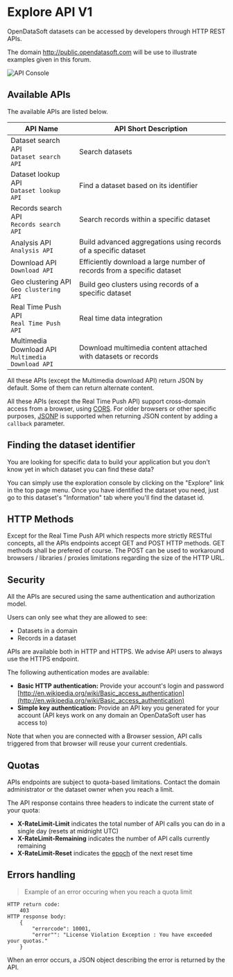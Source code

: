 # Explore API V1

OpenDataSoft datasets can be accessed by developers through HTTP REST APIs.

The domain http://public.opendatasoft.com will be use to illustrate examples given in this forum.

![API Console](v1/available_apis__console--en.png)

## Available APIs

The available APIs are listed below.

API Name | API Short Description
-------- | ---------------------
Dataset search API <br> `Dataset search API` | Search datasets
Dataset lookup API <br> `Dataset lookup API` | Find a dataset based on its identifier
Records search API <br> `Records search API` | Search records within a specific dataset
Analysis API <br> `Analysis API` | Build advanced aggregations using records of a specific dataset
Download API <br> `Download API` | Efficiently download a large number of records from a specific dataset
Geo clustering API <br> `Geo clustering API` | Build geo clusters using records of a specific dataset
Real Time Push API <br> `Real Time Push API` | Real time data integration
Multimedia Download API <br> `Multimedia Download API` | Download multimedia content attached with datasets or records

All these APIs (except the Multimedia download API) return JSON by default. Some of them can return alternate content.

All these APIs (except the Real Time Push API) support cross-domain access from
a browser, using [CORS](http://en.wikipedia.org/wiki/Cross-origin_resource_sharing).
For older browsers or other specific purposes, [JSONP](http://en.wikipedia.org/wiki/JSONP) is supported when
returning JSON content by adding a `callback` parameter.

## Finding the dataset identifier

You are looking for specific data to build your application but you don't know yet in which dataset you can find these
data?

You can simply use the exploration console by clicking on the "Explore" link in the top page menu. Once you have
identified the dataset you need, just go to this dataset's "Information" tab where you'll find the dataset id.

## HTTP Methods


Except for the Real Time Push API which respects more strictly RESTful concepts, all the APIs endpoints accept GET and
POST HTTP methods. GET methods shall be prefered of course. The POST can be used to workaround browsers / libraries /
proxies limitations regarding the size of the HTTP URL.

## Security

All the APIs are secured using the same authentication and authorization model.

Users can only see what they are allowed to see:

* Datasets in a domain
* Records in a dataset

APIs are available both in HTTP and HTTPS. We advise API users to always use the HTTPS endpoint.

The following authentication modes are available:

- **Basic HTTP authentication:** Provide your account's login and password
  [http://en.wikipedia.org/wiki/Basic_access_authentication](http://en.wikipedia.org/wiki/Basic_access_authentication)
- **Simple key authentication:** Provide an API key you generated for your account (API keys work on any domain an
  OpenDataSoft user has access to)

Note that when you are connected with a Browser session, API calls triggered from that browser will reuse your current
credentials.

## Quotas

APIs endpoints are subject to quota-based limitations. Contact the domain administrator or the dataset owner when you
reach a limit.

The API response contains three headers to indicate the current state of your quota:

- **X-RateLimit-Limit** indicates the total number of API calls you can do in a single day (resets at midnight UTC)
- **X-RateLimit-Remaining** indicates the number of API calls currently remaining
- **X-RateLimit-Reset** indicates the [epoch](http://en.wikipedia.org/wiki/Unix_time) of the next reset time

## Errors handling

> Example of an error occuring when you reach a quota limit

```text
HTTP return code:
    403
HTTP response body:
    {
        "errorcode": 10001,
        "error"": "License Violation Exception : You have exceeded your quotas."
    }
```

When an error occurs, a JSON object describing the error is returned by the API.
